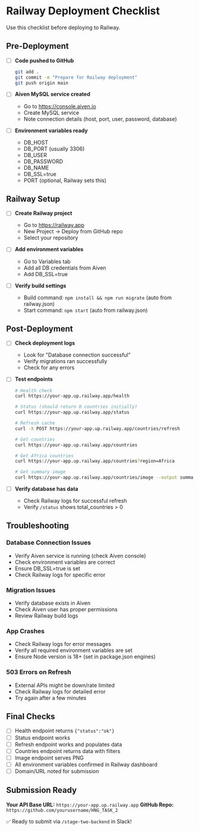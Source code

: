 # Railway Deployment Checklist

Use this checklist before deploying to Railway.

## Pre-Deployment

- [ ] **Code pushed to GitHub**
  ```bash
  git add .
  git commit -m "Prepare for Railway deployment"
  git push origin main
  ```

- [ ] **Aiven MySQL service created**
  - Go to https://console.aiven.io
  - Create MySQL service
  - Note connection details (host, port, user, password, database)

- [ ] **Environment variables ready**
  - DB_HOST
  - DB_PORT (usually 3306)
  - DB_USER
  - DB_PASSWORD
  - DB_NAME
  - DB_SSL=true
  - PORT (optional, Railway sets this)

## Railway Setup

- [ ] **Create Railway project**
  - Go to https://railway.app
  - New Project → Deploy from GitHub repo
  - Select your repository

- [ ] **Add environment variables**
  - Go to Variables tab
  - Add all DB credentials from Aiven
  - Add DB_SSL=true

- [ ] **Verify build settings**
  - Build command: `npm install && npm run migrate` (auto from railway.json)
  - Start command: `npm start` (auto from railway.json)

## Post-Deployment

- [ ] **Check deployment logs**
  - Look for "Database connection successful"
  - Verify migrations ran successfully
  - Check for any errors

- [ ] **Test endpoints**
  ```bash
  # Health check
  curl https://your-app.up.railway.app/health
  
  # Status (should return 0 countries initially)
  curl https://your-app.up.railway.app/status
  
  # Refresh cache
  curl -X POST https://your-app.up.railway.app/countries/refresh
  
  # Get countries
  curl https://your-app.up.railway.app/countries
  
  # Get Africa countries
  curl https://your-app.up.railway.app/countries?region=Africa
  
  # Get summary image
  curl https://your-app.up.railway.app/countries/image --output summary.png
  ```

- [ ] **Verify database has data**
  - Check Railway logs for successful refresh
  - Verify `/status` shows total_countries > 0

## Troubleshooting

### Database Connection Issues
- Verify Aiven service is running (check Aiven console)
- Check environment variables are correct
- Ensure DB_SSL=true is set
- Check Railway logs for specific error

### Migration Issues
- Verify database exists in Aiven
- Check Aiven user has proper permissions
- Review Railway build logs

### App Crashes
- Check Railway logs for error messages
- Verify all required environment variables are set
- Ensure Node version is 18+ (set in package.json engines)

### 503 Errors on Refresh
- External APIs might be down/rate limited
- Check Railway logs for detailed error
- Try again after a few minutes

## Final Checks

- [ ] Health endpoint returns `{"status":"ok"}`
- [ ] Status endpoint works
- [ ] Refresh endpoint works and populates data
- [ ] Countries endpoint returns data with filters
- [ ] Image endpoint serves PNG
- [ ] All environment variables confirmed in Railway dashboard
- [ ] Domain/URL noted for submission

## Submission Ready

**Your API Base URL:** `https://your-app.up.railway.app`
**GitHub Repo:** `https://github.com/yourusername/HNG_TASK_2`

✅ Ready to submit via `/stage-two-backend` in Slack!
